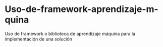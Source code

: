# Uso-de-framework-aprendizaje-m-quina
Uso de framework o biblioteca de aprendizaje máquina para la implementación de una solución
